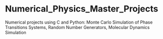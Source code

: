 # Numerical_Physics_Master_Projects
Numerical projects using C and Python: Monte Carlo Simulation of Phase Transitions Systems, Random Number Generators, Molecular Dynamics Simulation

